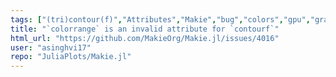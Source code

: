 ```yaml
---
tags: ["(tri)contour(f)","Attributes","Makie","bug","colors","gpu","graphics","julia","julia-language","plotting","visualization"]
title: "`colorrange` is an invalid attribute for `contourf`"
html_url: "https://github.com/MakieOrg/Makie.jl/issues/4016"
user: "asinghvi17"
repo: "JuliaPlots/Makie.jl"
---
```



